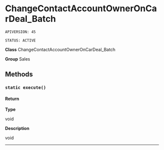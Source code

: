 # ChangeContactAccountOwnerOnCarDeal_Batch

`APIVERSION: 45`

`STATUS: ACTIVE`

**Class** ChangeContactAccountOwnerOnCarDeal_Batch


**Group** Sales

## Methods
### `static execute()`
#### Return

**Type**

void

**Description**

void

---
